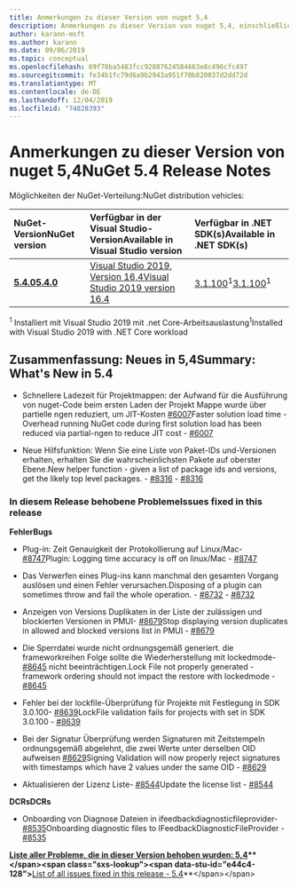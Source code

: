 ```yaml
---
title: Anmerkungen zu dieser Version von nuget 5,4
description: Anmerkungen zu dieser Version von nuget 5,4, einschließlich neuer Features, Fehlerbehebungen und dcrs.
author: karann-msft
ms.author: karann
ms.date: 09/06/2019
ms.topic: conceptual
ms.openlocfilehash: 69f78ba5483fcc92887624584663e8c496cfc497
ms.sourcegitcommit: fe34b1fc79d6a9b2943a951f70b820037d2dd72d
ms.translationtype: MT
ms.contentlocale: de-DE
ms.lasthandoff: 12/04/2019
ms.locfileid: "74828393"
---
```

# <a name="nuget-54-release-notes"></a><span data-ttu-id="e44c4-103">Anmerkungen zu dieser Version von nuget 5,4</span><span class="sxs-lookup"><span data-stu-id="e44c4-103">NuGet 5.4 Release Notes</span></span>

<span data-ttu-id="e44c4-104">Möglichkeiten der NuGet-Verteilung:</span><span class="sxs-lookup"><span data-stu-id="e44c4-104">NuGet distribution vehicles:</span></span>

| <span data-ttu-id="e44c4-105">NuGet-Version</span><span class="sxs-lookup"><span data-stu-id="e44c4-105">NuGet version</span></span> | <span data-ttu-id="e44c4-106">Verfügbar in der Visual Studio-Version</span><span class="sxs-lookup"><span data-stu-id="e44c4-106">Available in Visual Studio version</span></span>| <span data-ttu-id="e44c4-107">Verfügbar in .NET SDK(s)</span><span class="sxs-lookup"><span data-stu-id="e44c4-107">Available in .NET SDK(s)</span></span>|
|:---|:---|:---|
| [<span data-ttu-id="e44c4-108">**5.4.0**</span><span class="sxs-lookup"><span data-stu-id="e44c4-108">**5.4.0**</span></span>](https://nuget.org/downloads) | [<span data-ttu-id="e44c4-109">Visual Studio 2019, Version 16,4</span><span class="sxs-lookup"><span data-stu-id="e44c4-109">Visual Studio 2019 version 16.4</span></span>](https://visualstudio.microsoft.com/downloads/) | <span data-ttu-id="e44c4-110">[3.1.100](https://dotnet.microsoft.com/download/dotnet-core/3.1)<sup>1</sup></span><span class="sxs-lookup"><span data-stu-id="e44c4-110">[3.1.100](https://dotnet.microsoft.com/download/dotnet-core/3.1)<sup>1</sup></span></span> |

<span data-ttu-id="e44c4-111"><sup>1</sup> Installiert mit Visual Studio 2019 mit .net Core-Arbeitsauslastung</span><span class="sxs-lookup"><span data-stu-id="e44c4-111"><sup>1</sup>Installed with Visual Studio 2019 with .NET Core workload</span></span>

## <a name="summary-whats-new-in-54"></a><span data-ttu-id="e44c4-112">Zusammenfassung: Neues in 5,4</span><span class="sxs-lookup"><span data-stu-id="e44c4-112">Summary: What's New in 5.4</span></span>

* <span data-ttu-id="e44c4-113">Schnellere Ladezeit für Projektmappen: der Aufwand für die Ausführung von nuget-Code beim ersten Laden der Projekt Mappe wurde über partielle ngen reduziert, um JIT-Kosten [#6007](https://github.com/NuGet/Home/issues/6007)</span><span class="sxs-lookup"><span data-stu-id="e44c4-113">Faster solution load time - Overhead running NuGet code during first solution load has been reduced via partial-ngen to reduce JIT cost - [#6007](https://github.com/NuGet/Home/issues/6007)</span></span>

* <span data-ttu-id="e44c4-114">Neue Hilfsfunktion: Wenn Sie eine Liste von Paket-IDs und-Versionen erhalten, erhalten Sie die wahrscheinlichsten Pakete auf oberster Ebene.</span><span class="sxs-lookup"><span data-stu-id="e44c4-114">New helper function - given a list of package ids and versions, get the likely top level packages.</span></span><span data-ttu-id="e44c4-115"> - [#8316](https://github.com/NuGet/Home/issues/8316)</span><span class="sxs-lookup"><span data-stu-id="e44c4-115"> - [#8316](https://github.com/NuGet/Home/issues/8316)</span></span>

### <a name="issues-fixed-in-this-release"></a><span data-ttu-id="e44c4-116">In diesem Release behobene Probleme</span><span class="sxs-lookup"><span data-stu-id="e44c4-116">Issues fixed in this release</span></span>

<span data-ttu-id="e44c4-117">**Fehler**</span><span class="sxs-lookup"><span data-stu-id="e44c4-117">**Bugs**</span></span>

* <span data-ttu-id="e44c4-118">Plug-in: Zeit Genauigkeit der Protokollierung auf Linux/Mac- [#8747](https://github.com/NuGet/Home/issues/8747)</span><span class="sxs-lookup"><span data-stu-id="e44c4-118">Plugin: Logging time accuracy is off on linux/Mac - [#8747](https://github.com/NuGet/Home/issues/8747)</span></span>

* <span data-ttu-id="e44c4-119">Das Verwerfen eines Plug-ins kann manchmal den gesamten Vorgang auslösen und einen Fehler verursachen.</span><span class="sxs-lookup"><span data-stu-id="e44c4-119">Disposing of a plugin can sometimes throw and fail the whole operation.</span></span><span data-ttu-id="e44c4-120"> - [#8732](https://github.com/NuGet/Home/issues/8732)</span><span class="sxs-lookup"><span data-stu-id="e44c4-120"> - [#8732](https://github.com/NuGet/Home/issues/8732)</span></span>

* <span data-ttu-id="e44c4-121">Anzeigen von Versions Duplikaten in der Liste der zulässigen und blockierten Versionen in PMUI- [#8679](https://github.com/NuGet/Home/issues/8679)</span><span class="sxs-lookup"><span data-stu-id="e44c4-121">Stop displaying version duplicates in allowed and blocked versions list in PMUI - [#8679](https://github.com/NuGet/Home/issues/8679)</span></span>

* <span data-ttu-id="e44c4-122">Die Sperrdatei wurde nicht ordnungsgemäß generiert. die frameworkreihen Folge sollte die Wiederherstellung mit lockedmode- [#8645](https://github.com/NuGet/Home/issues/8645) nicht beeinträchtigen.</span><span class="sxs-lookup"><span data-stu-id="e44c4-122">Lock File not properly generated - framework ordering should not impact the restore with lockedmode - [#8645](https://github.com/NuGet/Home/issues/8645)</span></span>

* <span data-ttu-id="e44c4-123">Fehler bei der lockfile-Überprüfung für Projekte mit <RuntimeIdentifiers> Festlegung in SDK 3.0.100- [#8639](https://github.com/NuGet/Home/issues/8639)</span><span class="sxs-lookup"><span data-stu-id="e44c4-123">LockFile validation fails for projects with <RuntimeIdentifiers> set in SDK 3.0.100 - [#8639](https://github.com/NuGet/Home/issues/8639)</span></span>

* <span data-ttu-id="e44c4-124">Bei der Signatur Überprüfung werden Signaturen mit Zeitstempeln ordnungsgemäß abgelehnt, die zwei Werte unter derselben OID aufweisen [#8629](https://github.com/NuGet/Home/issues/8629)</span><span class="sxs-lookup"><span data-stu-id="e44c4-124">Signing Validation will now properly reject signatures with timestamps which have 2 values under the same OID - [#8629](https://github.com/NuGet/Home/issues/8629)</span></span>

* <span data-ttu-id="e44c4-125">Aktualisieren der Lizenz Liste- [#8544](https://github.com/NuGet/Home/issues/8544)</span><span class="sxs-lookup"><span data-stu-id="e44c4-125">Update the license list - [#8544](https://github.com/NuGet/Home/issues/8544)</span></span>

<span data-ttu-id="e44c4-126">**DCRs**</span><span class="sxs-lookup"><span data-stu-id="e44c4-126">**DCRs**</span></span>

* <span data-ttu-id="e44c4-127">Onboarding von Diagnose Dateien in ifeedbackdiagnosticfileprovider- [#8535](https://github.com/NuGet/Home/issues/8535)</span><span class="sxs-lookup"><span data-stu-id="e44c4-127">Onboarding diagnostic files to IFeedbackDiagnosticFileProvider - [#8535](https://github.com/NuGet/Home/issues/8535)</span></span>

<span data-ttu-id="e44c4-128">**[Liste aller Probleme, die in dieser Version behoben wurden: 5,4](https://github.com/nuget/home/issues?q=is%3Aissue+is%3Aclosed+milestone%3A%225.4")**</span><span class="sxs-lookup"><span data-stu-id="e44c4-128">**[List of all issues fixed in this release - 5.4](https://github.com/nuget/home/issues?q=is%3Aissue+is%3Aclosed+milestone%3A%225.4")**</span></span>
